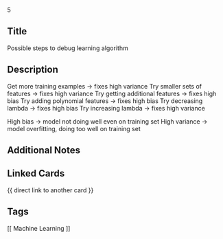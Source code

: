 5

## Title
Possible steps to debug learning algorithm

## Description
Get more training examples            -> fixes high variance
Try smaller sets of features          -> fixes high variance
Try getting additional features       -> fixes high bias
Try adding polynomial features        -> fixes high bias
Try decreasing lambda                 -> fixes high bias
Try increasing lambda                 -> fixes high variance

High bias -> model not doing well even on training set
High variance -> model overfitting, doing too well on training set

## Additional Notes


## Linked Cards
{{ direct link to another card }}

## Tags
[[ Machine Learning ]] 

